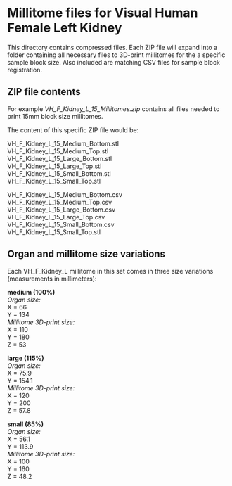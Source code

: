 # Millitome files for Visual Human Female Left Kidney

This directory contains compressed files. Each ZIP file will expand into a folder containing all necessary files to 3D-print millitomes for the a specific sample block size. Also included are matching CSV files for sample block registration.

## ZIP file contents

<p>For example <em>VH_F_Kidney_L_15_Millitomes.zip</em> contains all files needed to print 15mm block size millitomes.</p>

<p>The content of this specific ZIP file would be:</p>

VH_F_Kidney_L_15_Medium_Bottom.stl<br>
VH_F_Kidney_L_15_Medium_Top.stl<br>
VH_F_Kidney_L_15_Large_Bottom.stl<br>
VH_F_Kidney_L_15_Large_Top.stl<br>
VH_F_Kidney_L_15_Small_Bottom.stl<br>
VH_F_Kidney_L_15_Small_Top.stl<br>

VH_F_Kidney_L_15_Medium_Bottom.csv<br>
VH_F_Kidney_L_15_Medium_Top.csv<br>
VH_F_Kidney_L_15_Large_Bottom.csv<br>
VH_F_Kidney_L_15_Large_Top.csv<br>
VH_F_Kidney_L_15_Small_Bottom.csv<br>
VH_F_Kidney_L_15_Small_Top.stl<csv>


## Organ and millitome size variations

<p>Each VH_F_Kidney_L millitome in this set comes in three size variations (measurements in millimeters):</p>

<strong>medium (100%)</strong><br>
<em>Organ size:</em><br>
X = 66<br>
Y = 134<br>
<em>Millitome 3D-print size:</em><br>
X = 110<br>
Y = 180<br>
Z = 53<br>

<strong>large (115%)</strong><br>
<em>Organ size:</em><br>
X = 75.9<br>
Y = 154.1<br>
<em>Millitome 3D-print size:</em><br>
X = 120<br>
Y = 200<br>
Z = 57.8<br>

<strong>small (85%)</strong><br>
<em>Organ size:</em><br>
X = 56.1<br>
Y = 113.9<br>
<em>Millitome 3D-print size:</em><br>
X = 100<br>
Y = 160<br>
Z = 48.2<br>
